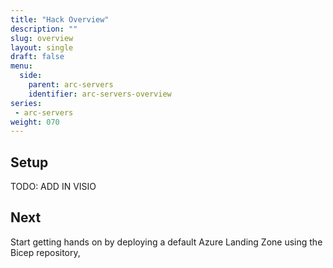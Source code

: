 ```yaml
---
title: "Hack Overview"
description: ""
slug: overview
layout: single
draft: false
menu:
  side:
    parent: arc-servers
    identifier: arc-servers-overview
series:
 - arc-servers
weight: 070
---
```


## Setup

TODO: ADD IN VISIO

## Next

Start getting hands on by deploying a default Azure Landing Zone using the Bicep repository,
